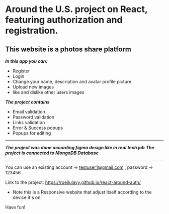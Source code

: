 # Around the U.S. project on React, featuring authorization and registration.

## This website is a photos share platform

**_In this app you can:_**
- Register
- Login
- Change your name, description and avatar profile picture
- Upload new images
- like and dislike other users images

**_The project contains_**
- Email validation
- Password validation
- Links validation
- Error & Success popups
- Popups for editing

---

**_The project was done according figma design like in real tech job_**
**_The project is connected to MongoDB Database_**

---

You can use an existing account => testuser1@gmail.com , password => 123456

Link to the project: https://roeilulavy.github.io/react-around-auth/

- Note this is a Responsive website that adjust itself according to the device it's on.

Have fun!
